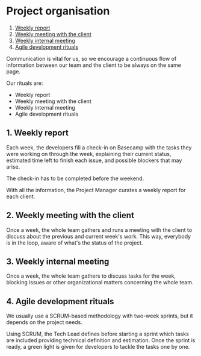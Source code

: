 # Project organisation

1. [Weekly report](#Weeklyreport)
2. [Weekly meeting with the client](#Weeklymeetingwiththeclient)
3. [Weekly internal meeting](#Weeklyinternalmeeting)
4. [Agile development rituals](#Agiledevelopmentrituals)

Communication is vital for us, so we encourage a continuous flow of information between our team and the client to be always on the same page.

Our rituals are:

- Weekly report
- Weekly meeting with the client
- Weekly internal meeting
- Agile development rituals

## 1. <a name='Weeklyreport'></a>Weekly report

Each week, the developers fill a check-in on Basecamp with the tasks they were working on through the week, explaining their current status, estimated time left to finish each issue, and possible blockers that may arise.

The check-in has to be completed before the weekend.

With all the information, the Project Manager curates a weekly report for each client.

## 2. <a name='Weeklymeetingwiththeclient'></a>Weekly meeting with the client

Once a week, the whole team gathers and runs a meeting with the client to discuss about the previous and current week's work. This way, everybody is in the loop, aware of what's the status of the project.

## 3. <a name='Weeklyinternalmeeting'></a>Weekly internal meeting

Once a week, the whole team gathers to discuss tasks for the week, blocking issues or other organizational matters concerning the whole team.

## 4. <a name='Agiledevelopmentrituals'></a>Agile development rituals

We usually use a SCRUM-based methodology with two-week sprints, but it depends on the project needs.

Using SCRUM, the Tech Lead defines before starting a sprint which tasks are included providing technical definition and estimation. Once the sprint is ready, a green light is given for developers to tackle the tasks one by one.
